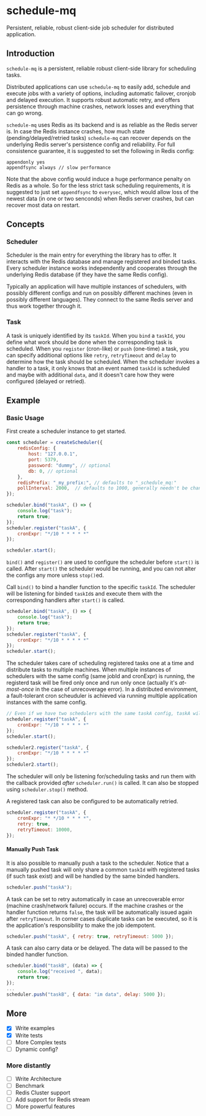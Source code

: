 # schedule-mq

Persistent, reliable, robust client-side job scheduler for distributed application.

## Introduction

`schedule-mq` is a persistent, reliable robust client-side library for scheduling tasks.

Distributed applications can use `schedule-mq` to easily add, schedule and execute jobs with a variety of options, including automatic failover, cronjob and delayed execution. It supports robust automatic retry, and offers persistence through machine crashes, network losses and everything that can go wrong.

`schedule-mq` uses Redis as its backend and is as reliable as the Redis server is. In case the Redis instance crashes, how much state (pending/delayed/retried tasks) `schedule-mq` can recover depends on the underlying Redis server's persistence config and reliability. For full consistence guarantee, it is suggested to set the following in Redis config:

```
appendonly yes
appendfsync always // slow performance
```

Note that the above config would induce a huge performance penalty on Redis as a whole. So for the less strict task scheduling requirements, it is suggested to just set `appendfsync` to `everysec`, which would allow loss of the newest data (in one or two senconds) when Redis server crashes, but can recover most data on restart.

## Concepts

### Scheduler

Scheduler is the main entry for everything the library has to offer. It interacts with the Redis database and manage registered and binded tasks. Every scheduler instance works independently and cooperates through the underlying Redis database (if they have the same Redis config).

Typically an application will have multiple instances of schedulers, with possibly different configs and run on possibly different machines (even in possibly different languages). They connect to the same Redis server and thus work together through it.

### Task

A task is uniquely identified by its `taskId`. When you `bind` a `taskId`, you define what work should be done when the corresponding task is scheduled. When you `register` (cron-like) or `push` (one-time) a task, you can specify additional options like `retry`, `retryTimeout` and `delay` to determine how the task should be scheduled. When the scheduler invokes a handler to a task, it only knows that an event named `taskId` is scheduled and maybe with additional `data`, and it doesn't care how they were configured (delayed or retried).

## Example

### Basic Usage

First create a scheduler instance to get started.


```js
const scheduler = createScheduler({
    redisConfig: {
        host: "127.0.0.1",
        port: 5379,
        password: "dummy", // optional
        db: 0, // optional
    },
    redisPrefix: "_my_prefix:", // defaults to "_schedule_mq:"
    pollInterval: 2000,  // defaults to 1000, generally needn't be changed
});

scheduler.bind("taskA", () => {
    console.log("task");
    return true;
});
scheduler.register("taskA", {
    cronExpr: "*/10 * * * * *"
});

scheduler.start();
```

`bind()` and `register()` are used to configure the scheduler before `start()` is called. After `start()` the scheduler would be running, and you can not alter the configs any more unless `stop()`ed.

Call `bind()` to bind a handler function to the specific `taskId`. The scheduler will be listening for binded `taskId`s and execute them with the corresponding handlers after `start()` is called.

```js
scheduler.bind("taskA", () => {
    console.log("task");
    return true;
});
scheduler.register("taskA", {
    cronExpr: "*/10 * * * * *"
});
scheduler.start();
```

The scheduler takes care of scheduling registered tasks one at a time and distribute tasks to multiple machines. When multiple instances of schedulers with the same config (same jobId and cronExpr) is running, the registerd task will be fired only once and run only once (actually it's *at-most-once* in the case of unrecoverage error). In a distributed environment, a fault-tolerant cron scheuduler is achieved via running multiple application instances with the same config.

```js
// Even if we have two schedulers with the same taskA config, taskA will be executed only once every 10 seconds
scheduler.register("taskA", {
    cronExpr: "*/10 * * * * *"
});
scheduler.start();

scheduler2.register("taskA", {
    cronExpr: "*/10 * * * * *"
});
scheduler2.start();
```

The scheduler will only be listening for/scheduling tasks and run them with the callback provided *after* `scheduler.run()` is called. It can also be stopped using `scheduler.stop()` method.

A registered task can also be configured to be automatically retried.

```js
scheduler.register("taskA", {
    cronExpr: "* */10 * * * *",
    retry: true,
    retryTimeout: 10000,
});
```

#### Manually Push Task

It is also possible to manually push a task to the scheduler. Notice that a manually pushed task will only share a common `taskId` with registered tasks (if such task exist) and will be handled by the same binded handlers.

```js
scheduler.push("taskA");
```

A task can be set to retry automatically in case an unrecoverable error (machine crash/network failure) occurs. If the machine crashes or the handler function returns `false`, the task will be automatically issued again after `retryTimeout`. In corner cases duplicate tasks can be executed, so it is the application's responsibility to make the job idempotent.

```js
scheduler.push("taskA", { retry: true, retryTimeout: 5000 });
```

A task can also carry data or be delayed. The data will be passed to the binded handler function.

```js
scheduler.bind("taskB", (data) => {
    console.log("received ", data);
    return true;
});
...
scheduler.push("taskB", { data: "im data", delay: 5000 });
```

## More

- [x] Write examples
- [x] Write tests
- [ ] More Complex tests
- [ ] Dynamic config?

### More distantly

- [ ] Write Architecture
- [ ] Benchmark
- [ ] Redis Cluster support
- [ ] Add support for Redis stream
- [ ] More powerful features
